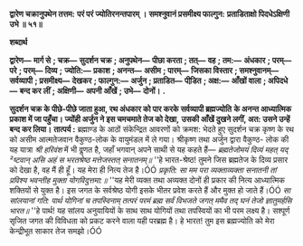 **द्वारेण चक्रानुपथेन तत्तम:** **परं परं ज्योतिरनन्तपारम् ।** **समश्नुवानं प्रसमीक्ष्य फाल्गुन:** **प्रताडिताक्षो पिदधेऽक्षिणी उभे ॥ ५१॥** 

**शब्दार्थ** 

**द्वारेण—** **मार्ग से** **; चक्र—** **सुदर्शन चक्र** **; अनुपथेन—** **पीछा करता** **; तत्—** **वह** **; तम:—** **अंधकार** **; परम्—** **परे** **; परम्—** **दिव्य** **;** **ज्योति:—** **प्रकाश** **; अनन्त—** **असीम** **; पारम्—** **जिसका विस्तार** **; समश्नुवानम्—** **सर्वव्यापी** **; प्रसमीक्ष्य—** **देखकर** **; फाल्गुन:—** **अर्जुन** **; प्रताडित—** **पीडि़त** **; अक्ष:—** **आँखों वाला** **; अपिदधे—** **बन्द कर लीं** **; अक्षिणी—** **अपनी आँखें** **; उभे—** **दोनों।** **.** 

**सुदर्शन चक्र के पीछे-पीछे जाता हुआ, रथ अंधकार को पार करके सर्वव्यापी ब्रह्मज्योति** **के अनन्त आध्यात्मिक प्रकाश में जा पहुँचा। ज्योंही अर्जुन ने इस चमचमाते तेज को देखा,** **उसकी आँखें दुखने लगीं, अत: उसने उन्हें बन्द कर लिया।** **तात्पर्य :** ब्रह्माण्ड के आठों संकेन्द्रित आवरणों को क्रमश: भेदते हुए सुदर्शन चक्र कृष्ण के रथ को असीम आत्मतेजवान वैकुण्ठ-लोक के वायुमंडल में ले गया। श्रीकृष्ण तथा अर्जुन द्वारा वैकुण्ठ- लोक की यह यात्रा *श्री हरिवंश* में भी वॢणत है, जहाँ भगवान् अपने साथी से यह कहते हैं— *ब्रह्मतेजोमयं दिव्यं महत् यद् ²ष्टवान् असि* *अहं स भरतश्रेष्ठ मत्तेजस्तत् सनातनम्॥* ''हे भारत-श्रेष्ठ! तुमने जिस ब्रह्मतेज के दिव्य प्रसार को देखा है, वह मैं ही हूँ। यह मेरा ही नित्य तेज है।ÓÓ *प्रकृति: सा मम परा व्यक्ताव्यक्ता सनातनी* *तां प्रविश्य भवन्तीह मुक्ता योगविदुत्तमा:॥* ''यह मेरी व्यक्त तथा अव्यक्त दोनों ही प्रकार की नित्य आध्यात्मिक शक्तियों से युक्त है। इस जगत के सर्वश्रेष्ठ योगी इसके भीतर प्रवेश करते हैं और मुक्त हो जाते हैं।ÓÓ *सा सांलयानां गति: पार्थ योगिनां च तपस्विनाम्* *तत्परं परमं ब्रह्म सर्वं विभजते जगत्* *ममैव तद् घनं तेजो ज्ञातुमर्हसि भारत॥* ''हे पार्थ! यह सांलय अनुयायियों के साथ साथ योगियों तथा तपस्वियों का भी परम लक्ष्य है। सश्पूर्ण सृजित जगत की विविधता को प्रकट करने वाला यही परब्रह्म है। हे भारत! तुम इस ब्रह्मज्योति को मेरा केन्द्रीभूत साकार तेज समझो।ÓÓ  